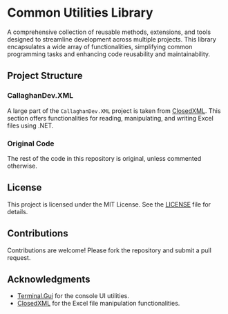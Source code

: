 # Common Utilities Library

A comprehensive collection of reusable methods, extensions, and tools designed to streamline development across multiple projects. This library encapsulates a wide array of functionalities, simplifying common programming tasks and enhancing code reusability and maintainability.

## Project Structure

### CallaghanDev.XML

A large part of the `CallaghanDev.XML` project is taken from [ClosedXML](https://github.com/ClosedXML/ClosedXML). This section offers functionalities for reading, manipulating, and writing Excel files using .NET.

### Original Code

The rest of the code in this repository is original, unless commented otherwise.

## License

This project is licensed under the MIT License. See the [LICENSE](LICENSE) file for details.

## Contributions

Contributions are welcome! Please fork the repository and submit a pull request.

## Acknowledgments

- [Terminal.Gui](https://github.com/gui-cs/Terminal.Gui) for the console UI utilities.
- [ClosedXML](https://github.com/ClosedXML/ClosedXML) for the Excel file manipulation functionalities.
